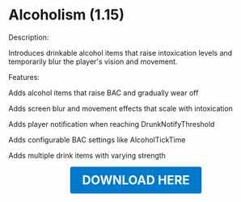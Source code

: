 # Alcoholism (1.15)

Description:

Introduces drinkable alcohol items that raise intoxication levels and temporarily blur the player's vision and movement.

Features:

Adds alcohol items that raise BAC and gradually wear off

Adds screen blur and movement effects that scale with intoxication

Adds player notification when reaching DrunkNotifyThreshold

Adds configurable BAC settings like AlcoholTickTime

Adds multiple drink items with varying strength

<p align="center"><a href="https://github.com/LiliaFramework/Modules/raw/refs/heads/gh-pages/alcoholism.zip" style="display:inline-block;padding:12px 24px;font-size:1.5rem;font-weight:bold;text-decoration:none;color:#fff;background-color:#007acc;border-radius:4px;">DOWNLOAD HERE</a></p>